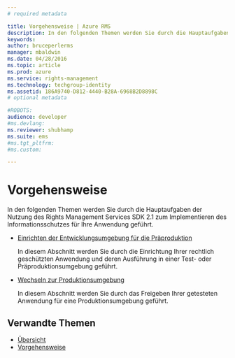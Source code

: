 ```yaml
---
# required metadata

title: Vorgehensweise | Azure RMS
description: In den folgenden Themen werden Sie durch die Hauptaufgaben der Nutzung des RMS SDK 2.1 zum Implementieren des Informationsschutzes für Ihre Anwendung geführt.
keywords:
author: bruceperlerms
manager: mbaldwin
ms.date: 04/28/2016
ms.topic: article
ms.prod: azure
ms.service: rights-management
ms.technology: techgroup-identity
ms.assetid: 186A9740-D812-4440-B28A-6968B2D8898C
# optional metadata

#ROBOTS:
audience: developer
#ms.devlang:
ms.reviewer: shubhamp
ms.suite: ems
#ms.tgt_pltfrm:
#ms.custom:

---
```


# Vorgehensweise

In den folgenden Themen werden Sie durch die Hauptaufgaben der Nutzung des Rights Management Services SDK 2.1 zum Implementieren des Informationsschutzes für Ihre Anwendung geführt.

- [Einrichten der Entwicklungsumgebung für die Präproduktion](how-to-set-up-the-pre-production-development-environment.md)

  In diesem Abschnitt werden Sie durch die Einrichtung Ihrer rechtlich geschützten Anwendung und deren Ausführung in einer Test- oder Präproduktionsumgebung geführt.</p></td>
- [Wechseln zur Produktionsumgebung](switching-to-the-production-environment.md)

  In diesem Abschnitt werden Sie durch das Freigeben Ihrer getesteten Anwendung für eine Produktionsumgebung geführt.
 

## Verwandte Themen

* [Übersicht](ad-rms-overview.md)
* [Vorgehensweise](how-to-use-msipc.md)
 

 


<!--HONumber=Apr16_HO4-->


